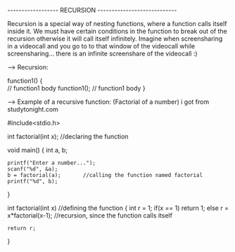 ------------------ RECURSION ----------------------------

Recursion is a special way of nesting functions, where a function calls itself inside it. We must have certain conditions in the function to break out of the recursion otherwise it will call itself infinitely. Imagine when screensharing in a videocall and you go to to that window of the videocall while screensharing... there is an infinite screenshare of the videocall :)

--> Recursion:

function1()
{   
    // function1 body
    function1();
    // function1 body
}

--> Example of a recursive function: (Factorial of a number) i got from studytonight.com

#include<stdio.h>

int factorial(int x);       //declaring the function

void main()
{
    int a, b;
    
    printf("Enter a number...");
    scanf("%d", &a);
    b = factorial(a);       //calling the function named factorial
    printf("%d", b);
}

int factorial(int x) //defining the function
{
    int r = 1;
    if(x == 1) 
        return 1;
    else 
        r = x*factorial(x-1);       //recursion, since the function calls itself
    
    return r;
}

